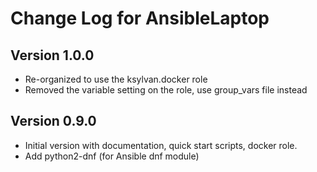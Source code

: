 # Change Log for AnsibleLaptop

## Version 1.0.0
- Re-organized to use the ksylvan.docker role
- Removed the variable setting on the role, use group_vars file instead

## Version 0.9.0
- Initial version with documentation, quick start scripts, docker role.
- Add python2-dnf (for Ansible dnf module)
